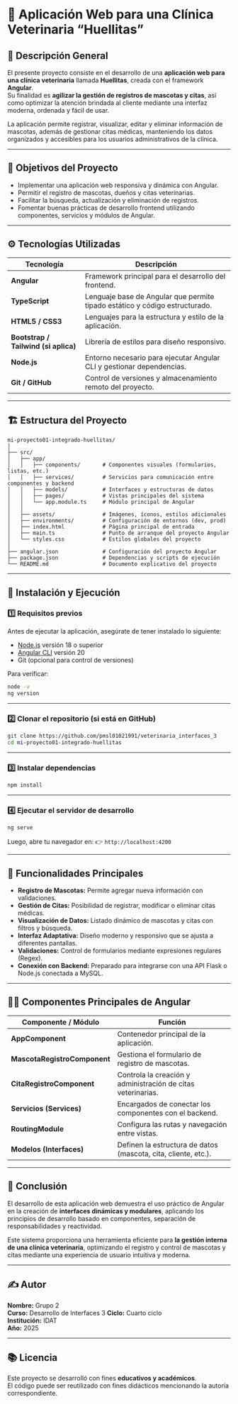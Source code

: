 # 🐶 Aplicación Web para una Clínica Veterinaria “Huellitas”

## 🧩 Descripción General

El presente proyecto consiste en el desarrollo de una **aplicación web para una clínica veterinaria** llamada **Huellitas**, creada con el framework **Angular**.  
Su finalidad es **agilizar la gestión de registros de mascotas y citas**, así como optimizar la atención brindada al cliente mediante una interfaz moderna, ordenada y fácil de usar.

La aplicación permite registrar, visualizar, editar y eliminar información de mascotas, además de gestionar citas médicas, manteniendo los datos organizados y accesibles para los usuarios administrativos de la clínica.

---

## 🧠 Objetivos del Proyecto

- Implementar una aplicación web responsiva y dinámica con Angular.  
- Permitir el registro de mascotas, dueños y citas veterinarias.  
- Facilitar la búsqueda, actualización y eliminación de registros.  
- Fomentar buenas prácticas de desarrollo frontend utilizando componentes, servicios y módulos de Angular.  


---

## ⚙️ Tecnologías Utilizadas

| Tecnología | Descripción |
|-------------|--------------|
| **Angular** | Framework principal para el desarrollo del frontend. |
| **TypeScript** | Lenguaje base de Angular que permite tipado estático y código estructurado. |
| **HTML5 / CSS3** | Lenguajes para la estructura y estilo de la aplicación. |
| **Bootstrap / Tailwind (si aplica)** | Librería de estilos para diseño responsivo. |
| **Node.js** | Entorno necesario para ejecutar Angular CLI y gestionar dependencias. |
| **Git / GitHub** | Control de versiones y almacenamiento remoto del proyecto. |

---

## 🏗️ Estructura del Proyecto

```
mi-proyecto01-integrado-huellitas/
│
├── src/
│   ├── app/
│   │   ├── components/       # Componentes visuales (formularios, listas, etc.)
│   │   ├── services/         # Servicios para comunicación entre componentes y backend
│   │   ├── models/           # Interfaces y estructuras de datos
│   │   ├── pages/            # Vistas principales del sistema
│   │   └── app.module.ts     # Módulo principal de Angular
│   │
│   ├── assets/               # Imágenes, íconos, estilos adicionales
│   ├── environments/         # Configuración de entornos (dev, prod)
│   ├── index.html            # Página principal de entrada
│   ├── main.ts               # Punto de arranque del proyecto Angular
│   └── styles.css            # Estilos globales del proyecto
│
├── angular.json              # Configuración del proyecto Angular
├── package.json              # Dependencias y scripts de ejecución
└── README.md                 # Documento explicativo del proyecto
```

---

## 🚀 Instalación y Ejecución

### 1️⃣ Requisitos previos
Antes de ejecutar la aplicación, asegúrate de tener instalado lo siguiente:

- [Node.js](https://nodejs.org/) versión 18 o superior  
- [Angular CLI](https://angular.io/cli) versión 20  
- Git (opcional para control de versiones)

Para verificar:
```bash
node -v
ng version
```

---

### 2️⃣ Clonar el repositorio (si está en GitHub)
```bash
git clone https://github.com/pmsl01021991/veterinaria_interfaces_3
cd mi-proyecto01-integrado-huellitas
```

---

### 3️⃣ Instalar dependencias
```bash
npm install
```

---

### 4️⃣ Ejecutar el servidor de desarrollo
```bash
ng serve
```

Luego, abre tu navegador en:
👉 `http://localhost:4200`

---

## 🧭 Funcionalidades Principales

- **Registro de Mascotas:** Permite agregar nueva información con validaciones.  
- **Gestión de Citas:** Posibilidad de registrar, modificar o eliminar citas médicas.  
- **Visualización de Datos:** Listado dinámico de mascotas y citas con filtros y búsqueda.  
- **Interfaz Adaptativa:** Diseño moderno y responsivo que se ajusta a diferentes pantallas.  
- **Validaciones:** Control de formularios mediante expresiones regulares (Regex).  
- **Conexión con Backend:** Preparado para integrarse con una API Flask o Node.js conectada a MySQL.  

---

## 🧑‍💻 Componentes Principales de Angular

| Componente / Módulo | Función |
|----------------------|---------|
| **AppComponent** | Contenedor principal de la aplicación. |
| **MascotaRegistroComponent** | Gestiona el formulario de registro de mascotas. |
| **CitaRegistroComponent** | Controla la creación y administración de citas veterinarias. |
| **Servicios (Services)** | Encargados de conectar los componentes con el backend. |
| **RoutingModule** | Configura las rutas y navegación entre vistas. |
| **Modelos (Interfaces)** | Definen la estructura de datos (mascota, cita, cliente, etc.). |

---

## 🧾 Conclusión

El desarrollo de esta aplicación web demuestra el uso práctico de Angular en la creación de **interfaces dinámicas y modulares**, aplicando los principios de desarrollo basado en componentes, separación de responsabilidades y reactividad.

Este sistema proporciona una herramienta eficiente para **la gestión interna de una clínica veterinaria**, optimizando el registro y control de mascotas y citas mediante una experiencia de usuario intuitiva y moderna.

---

## ✍️ Autor

**Nombre:** Grupo 2  
**Curso:** Desarrollo de Interfaces  3
**Ciclo:** Cuarto ciclo  
**Institución:** IDAT  
**Año:** 2025  

---

## 📚 Licencia

Este proyecto se desarrolló con fines **educativos y académicos**.  
El código puede ser reutilizado con fines didácticos mencionando la autoría correspondiente.
